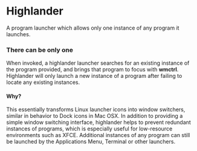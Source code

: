 # Highlander
A program launcher which allows only one instance of any program it launches.

### There can be only one
When invoked, a highlander launcher searches for an existing instance of the program provided, and brings that program to focus with **wmctrl**. Highlander will only launch a new instance of a program after failing to locate any existing instances.

#### Why?
This essentially transforms Linux launcher icons into window switchers, similar in behavior to Dock icons in Mac OSX. In addition to providing a simple window switching interface, highlander helps to prevent redundant instances of programs, which is especially useful for low-resource environments such as XFCE. Additional instances of any program can still be launched by the Applications Menu, Terminal or other launchers. 
